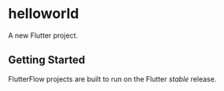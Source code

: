 # helloworld

A new Flutter project.

## Getting Started

FlutterFlow projects are built to run on the Flutter _stable_ release.
